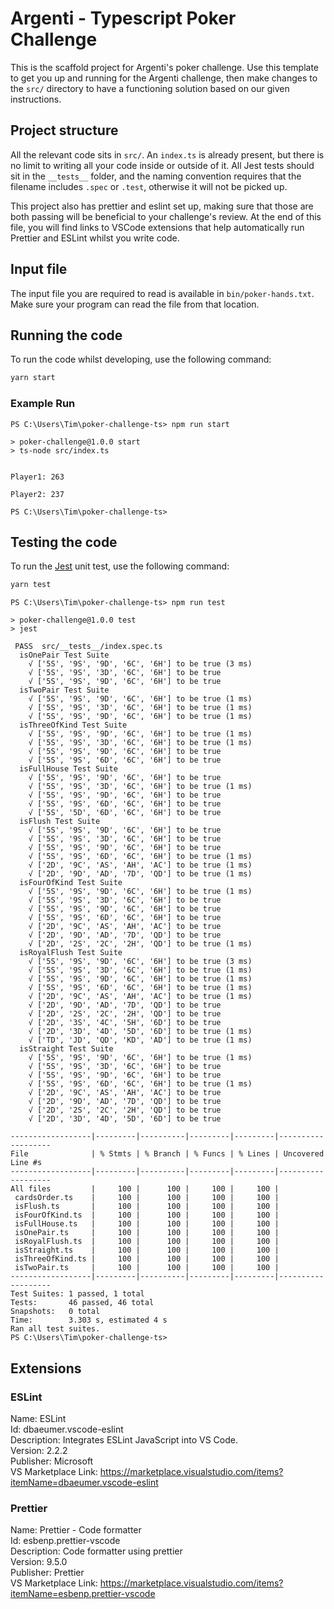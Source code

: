 # Argenti - Typescript Poker Challenge

This is the scaffold project for Argenti's poker challenge.
Use this template to get you up and running for the Argenti challenge, then make changes to the `src/` directory
to have a functioning solution based on our given instructions.

## Project structure

All the relevant code sits in `src/`. An `index.ts` is already present, but there is no limit to writing all your code inside or outside of it. All Jest tests should sit in the `__tests__` folder, and the naming convention requires that the filename includes `.spec` or `.test`, otherwise it will not be picked up.

This project also has prettier and eslint set up, making sure that those are both passing will be beneficial to your challenge's review. At the end of this file, you will find links to VSCode extensions that help automatically run Prettier and ESLint whilst you write code.

## Input file

The input file you are required to read is available in `bin/poker-hands.txt`. Make sure your program can read the file from that location.

## Running the code

To run the code whilst developing, use the following command:

```bash
yarn start
```

### Example Run
```
PS C:\Users\Tim\poker-challenge-ts> npm run start

> poker-challenge@1.0.0 start
> ts-node src/index.ts       


Player1: 263

Player2: 237

PS C:\Users\Tim\poker-challenge-ts> 
```

## Testing the code

To run the [Jest](https://jestjs.io/) unit test, use the following command:

```bash
yarn test
```

```
PS C:\Users\Tim\poker-challenge-ts> npm run test

> poker-challenge@1.0.0 test
> jest

 PASS  src/__tests__/index.spec.ts
  isOnePair Test Suite
    √ ['5S', '9S', '9D', '6C', '6H'] to be true (3 ms)
    √ ['5S', '9S', '3D', '6C', '6H'] to be true
    √ ['5S', '9S', '9D', '6C', '6H'] to be true
  isTwoPair Test Suite
    √ ['5S', '9S', '9D', '6C', '6H'] to be true (1 ms)
    √ ['5S', '9S', '3D', '6C', '6H'] to be true (1 ms)
    √ ['5S', '9S', '9D', '6C', '6H'] to be true (1 ms)
  isThreeOfKind Test Suite
    √ ['5S', '9S', '9D', '6C', '6H'] to be true (1 ms)
    √ ['5S', '9S', '3D', '6C', '6H'] to be true (1 ms)
    √ ['5S', '9S', '9D', '6C', '6H'] to be true
    √ ['5S', '9S', '6D', '6C', '6H'] to be true
  isFullHouse Test Suite
    √ ['5S', '9S', '9D', '6C', '6H'] to be true
    √ ['5S', '9S', '3D', '6C', '6H'] to be true (1 ms)
    √ ['5S', '9S', '9D', '6C', '6H'] to be true
    √ ['5S', '9S', '6D', '6C', '6H'] to be true
    √ ['5S', '5D', '6D', '6C', '6H'] to be true
  isFlush Test Suite
    √ ['5S', '9S', '9D', '6C', '6H'] to be true
    √ ['5S', '9S', '3D', '6C', '6H'] to be true
    √ ['5S', '9S', '9D', '6C', '6H'] to be true
    √ ['5S', '9S', '6D', '6C', '6H'] to be true (1 ms)
    √ ['2D', '9C', 'AS', 'AH', 'AC'] to be true (1 ms)
    √ ['2D', '9D', 'AD', '7D', 'QD'] to be true (1 ms)
  isFourOfKind Test Suite
    √ ['5S', '9S', '9D', '6C', '6H'] to be true (1 ms)
    √ ['5S', '9S', '3D', '6C', '6H'] to be true
    √ ['5S', '9S', '9D', '6C', '6H'] to be true
    √ ['5S', '9S', '6D', '6C', '6H'] to be true
    √ ['2D', '9C', 'AS', 'AH', 'AC'] to be true
    √ ['2D', '9D', 'AD', '7D', 'QD'] to be true
    √ ['2D', '2S', '2C', '2H', 'QD'] to be true (1 ms)
  isRoyalFlush Test Suite
    √ ['5S', '9S', '9D', '6C', '6H'] to be true (3 ms)
    √ ['5S', '9S', '3D', '6C', '6H'] to be true (1 ms)
    √ ['5S', '9S', '9D', '6C', '6H'] to be true (1 ms)
    √ ['5S', '9S', '6D', '6C', '6H'] to be true (1 ms)
    √ ['2D', '9C', 'AS', 'AH', 'AC'] to be true (1 ms)
    √ ['2D', '9D', 'AD', '7D', 'QD'] to be true
    √ ['2D', '2S', '2C', '2H', 'QD'] to be true
    √ ['2D', '3S', '4C', '5H', '6D'] to be true
    √ ['2D', '3D', '4D', '5D', '6D'] to be true (1 ms)
    √ ['TD', 'JD', 'QD', 'KD', 'AD'] to be true (1 ms)
  isStraight Test Suite
    √ ['5S', '9S', '9D', '6C', '6H'] to be true (1 ms)
    √ ['5S', '9S', '3D', '6C', '6H'] to be true
    √ ['5S', '9S', '9D', '6C', '6H'] to be true
    √ ['5S', '9S', '6D', '6C', '6H'] to be true (1 ms)
    √ ['2D', '9C', 'AS', 'AH', 'AC'] to be true
    √ ['2D', '9D', 'AD', '7D', 'QD'] to be true
    √ ['2D', '2S', '2C', '2H', 'QD'] to be true
    √ ['2D', '3D', '4D', '5D', '6D'] to be true

------------------|---------|----------|---------|---------|-------------------
File              | % Stmts | % Branch | % Funcs | % Lines | Uncovered Line #s 
------------------|---------|----------|---------|---------|-------------------
All files         |     100 |      100 |     100 |     100 | 
 cardsOrder.ts    |     100 |      100 |     100 |     100 | 
 isFlush.ts       |     100 |      100 |     100 |     100 | 
 isFourOfKind.ts  |     100 |      100 |     100 |     100 | 
 isFullHouse.ts   |     100 |      100 |     100 |     100 | 
 isOnePair.ts     |     100 |      100 |     100 |     100 | 
 isRoyalFlush.ts  |     100 |      100 |     100 |     100 | 
 isStraight.ts    |     100 |      100 |     100 |     100 | 
 isThreeOfKind.ts |     100 |      100 |     100 |     100 | 
 isTwoPair.ts     |     100 |      100 |     100 |     100 | 
------------------|---------|----------|---------|---------|-------------------
Test Suites: 1 passed, 1 total
Tests:       46 passed, 46 total
Snapshots:   0 total
Time:        3.303 s, estimated 4 s
Ran all test suites.
PS C:\Users\Tim\poker-challenge-ts> 
```



## Extensions

### ESLint

Name: ESLint  
Id: dbaeumer.vscode-eslint  
Description: Integrates ESLint JavaScript into VS Code.  
Version: 2.2.2  
Publisher: Microsoft  
VS Marketplace Link: https://marketplace.visualstudio.com/items?itemName=dbaeumer.vscode-eslint

### Prettier

Name: Prettier - Code formatter  
Id: esbenp.prettier-vscode  
Description: Code formatter using prettier  
Version: 9.5.0  
Publisher: Prettier  
VS Marketplace Link: https://marketplace.visualstudio.com/items?itemName=esbenp.prettier-vscode
